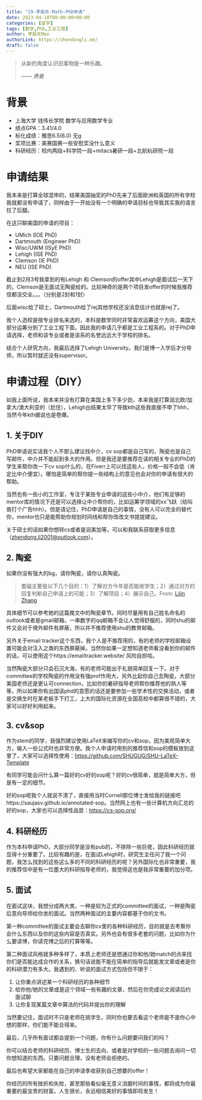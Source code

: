 ```yaml
---
title: "19-李振东-Math-PhD申请"
date: 2023-04-10T00:00:00+08:00
categories: [留学]
tags: [数学,PhD,工业工程]
author: 李振东Max
authorLink: https://zhendongli.me/
draft: false
---
```


> 从新的角度认识旧事物是一种乐趣。
>
> —— <cite>费曼</cite>

# 背景

- 上海大学 钱伟长学院 数学与应用数学专业
- 绩点GPA：3.41/4.0
- 标化成绩：雅思6.5(6.0) 无g
- 奖项比赛：美赛国赛一些安慰奖没什么意义
- 科研经历：校内两段+科学院一段+mitacs暑研一段+北航杭研院一段

# 申请结果

我本来是打算全球混申的，结果美国抽奖的PhD先来了后面欧洲和英国的所有学校我就都没有申请了，同样由于一开始没有一个明确的申请目标也导致其实我的语言拉了后腿。

在这只聊美国的申请的项目：

- UMich (IOE PhD)
- Dartmouth (Engineer PhD)
- Wisc/UWM (ISyE PhD)
- Lehigh (ISE PhD)
- Clemson (IE PhD)
- NEU (ISE PhD)

截止到2月3号我拿到的有Lehigh 和 Clemson的offer其中Lehigh是面试后一天下的，Clemson是无面试无陶瓷给的。比较神奇的是两个项目发offer的时候我推荐信都没交全。。。（分别是2封和1封）

后面wisc给了硕士，Dartmouth给了rej其他学校还没消息估计也就是rej了。

我个人选校是按专业排名来选的，本科是数学同时非常喜欢运筹这个方向，美国大部分运筹分到了工业工程下面，因此我的申请几乎都是工业工程系的。对于PhD申请选择，老师和该专业或者是该系的名誉远远大于学校的排名。

结合个人研究方向，我最后选择了Lehigh University。我们是博一入学后才分导师，所以暂时就还没有supervisor。

# 申请过程（DIY）

如我上面所说，我本来并没有打算在美国上多下多少劲，本来我是打算润北欧/加拿大/澳大利亚的（尬住），Lehigh出结果太早了导致kth这些我直接不申了hhh，当然今年kth据说也是卷爆。

## 1. 关于DIY

PhD申请说实话我个人不那么建议找中介，cv sop都是自己写的，陶瓷也是自己写邮件，中介并不能起到多大的作用。但是我还是要推荐在读的相关专业的PhD的学生来帮你改一下cv sop什么的，在Fiverr上可以找这些人，价格一般不会低（肯定比中介便宜）。哪怕是简单的帮你提一些结构上的意见也会对你的申请有很大的帮助。

当然也有一些小的工作室，专注于某些专业申请的这些小中介，他们有足够的mentor库的情况下还是可以选择让中介帮你的，比如运筹学领域的xx飞跃（给叫兽打个广告hhh）。但是请记住，PhD申请是自己的事情，没有人可以完全的替代你，mentor也只是能帮助你规划时间线和帮你改改文书提提建议。

关于硕士的话如果你想转cs或者是润美加等，可以和我联系获取更多信息（zhendong.li2001@outlook.com）。

## 2. 陶瓷

如果你没有强大的bg，请你陶瓷，请你认真陶瓷。

> 套磁主要是以下几个目的：1）了解对方今年是否能收学生；2）通过对方的回复判断自己申请上的可能；3）了解项目；4）展示自己。From: [Lijin Zhang](https://shuosc.github.io/fly/posts/%E5%8C%97%E7%BE%8Ephd%E7%94%B3%E8%AF%B7%E6%94%BB%E7%95%A5/#%E5%A5%97%E7%A3%81)

具体细节可以参考她的这篇推文中的陶瓷章节。同时尽量用有自己姓名命名的outlook或者是gmail邮箱，一串数字的qq邮箱不会让人觉得舒服的，同时shu的邮件又会对于境外邮件有屏蔽，所以并不推荐使用shu的教育邮箱。

另外关于email tracker这个东西，我个人是不推荐用的，有的老师的学校邮箱设置可能会对注入之类的东西屏蔽掉。当然你如果一定想知道老师看没看到你的邮件的话，可以使用这个https://emailtracker.website/ 风险自担哈。

当然陶瓷大部分只会石沉大海，有的老师可能出于礼貌简单回复一下。对于committee的学校陶瓷的作用没有强prof作用大，另外比起你自己去陶瓷，大部分美国老师还是更认可connection，比如你的暑研指导老师帮你推荐他的熟人等等，所以如果你有出国读phd的意愿的话还是要参加一些学术性的交换活动，或者是交换生时在某老板手下打工，上大的国际化资源在全国高校中都算很不错的，大家可以好好利用起来。

## 3. cv&sop

作为stem的同学，我强烈建议使用LaTeX来编写你的cv和sop，因为美观简单大方，输入一些公式时也非常方便。我个人申请时用到的推荐信和sop的模板放到这里了，大家可以选择性使用：https://github.com/SHUGUG/SHU-LaTeX-Template

有同学可能会问什么算一篇好的cv好的sop呢？好的cv很简单，就是简单大方，但是有一定的细节。

好的sop呢我个人就说不清了，直接用当时Cornell那位博士发给我的链接吧https://saujasv.github.io/annotated-sop。当然网上也有一些计算机方向汇总的好的sop，大家也可以选择性品尝：https://cs-sop.org/

## 4. 科研经历

作为本科申请PhD，大部分同学是没有pub的，不排除一些巨佬，因此科研经历就显得十分重要了。比较有趣的是，在面试Lehigh时，研究生主任问了我一个问题，我怎么找到的这些这么多的不同的科研经历的呢？另外国际化也非常重要，我的推荐信中是有一位墨大的科研指导老师的，我觉得这也是我非常重要的加分项。

## 5. 面试

在面试这块，我想分成两大类，一种是较为正式的committee的面试，一种是陶瓷后意向导师给你发的面试。当然两种面试的主要内容都基于你的文书。

第一种committee的面试主要会去聊你cv里的各种科研经历，目的就是去考察你会什么东西以及你的这些内容是否真实。另外也会有很多老套的问题，比如你为什么要读博，你读完博之后的打算等等。

第二种面试风格就多种多样了，本质上老师还是想通过你和他/她match的点来找你们是否能达成合作的关系，换句话说能不能在简单的指导后就能发文章或者是你的科研潜力有多大。我遇到的、听说的面试方式包括但不限于：

1. 让你重点讲述某一个科研经历的各种细节
2. 给你他/她的文章或是这个领域一些有趣的文章，然后在你完成论文阅读后约面试聊
3. 让你复现某篇文章中算法的代码并提出你的理解

当然要记住，面试时不只是老师在挑学生，同时你也要去看这个老师是不是你心中想的那样，你们能不能合得来。

最后，几乎所有面试都会提到一个问题，你有什么问题要问我们的吗？

你可以结合老师的科研经历、博士生的去向、或者是对学校的一些问题去询问一切你想知道的东西。只要问题合理，没有老师会拒绝的。

最后也希望大家都能在自己的申请季收获到自己想要的offer！

你经历的所有挫折和失败，甚至那些看似毫无意义消磨时间的事情，都将成为你最重要的最宝贵的财富。人生很长，永远相信美好的事情即将发生！


